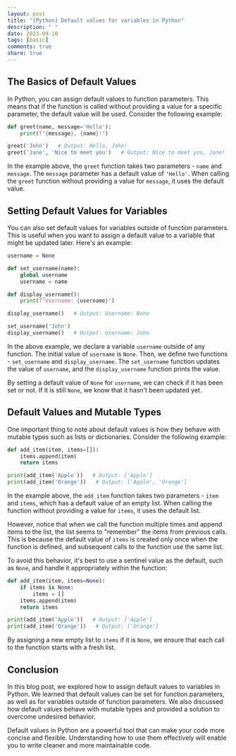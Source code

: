 ```yaml
---
layout: post
title: "[Python] Default values for variables in Python"
description: " "
date: 2023-09-10
tags: [basic]
comments: true
share: true
---
```


## The Basics of Default Values

In Python, you can assign default values to function parameters. This means that if the function is called without providing a value for a specific parameter, the default value will be used. Consider the following example:

```python
def greet(name, message='Hello'):
    print(f"{message}, {name}!")

greet('John')   # Output: Hello, John!
greet('Jane', 'Nice to meet you')   # Output: Nice to meet you, Jane!
```

In the example above, the `greet` function takes two parameters - `name` and `message`. The `message` parameter has a default value of `'Hello'`. When calling the `greet` function without providing a value for `message`, it uses the default value.

## Setting Default Values for Variables

You can also set default values for variables outside of function parameters. This is useful when you want to assign a default value to a variable that might be updated later. Here's an example:

```python
username = None

def set_username(name):
    global username
    username = name

def display_username():
    print(f"Username: {username}")

display_username()   # Output: Username: None

set_username('John')
display_username()   # Output: Username: John
```

In the above example, we declare a variable `username` outside of any function. The initial value of `username` is `None`. Then, we define two functions - `set_username` and `display_username`. The `set_username` function updates the value of `username`, and the `display_username` function prints the value.

By setting a default value of `None` for `username`, we can check if it has been set or not. If it is still `None`, we know that it hasn't been updated yet.

## Default Values and Mutable Types

One important thing to note about default values is how they behave with mutable types such as lists or dictionaries. Consider the following example:

```python
def add_item(item, items=[]):
    items.append(item)
    return items

print(add_item('Apple'))   # Output: ['Apple']
print(add_item('Orange'))   # Output: ['Apple', 'Orange']
```

In the example above, the `add_item` function takes two parameters - `item` and `items`, which has a default value of an empty list. When calling the function without providing a value for `items`, it uses the default list.

However, notice that when we call the function multiple times and append items to the list, the list seems to "remember" the items from previous calls. This is because the default value of `items` is created only once when the function is defined, and subsequent calls to the function use the same list.

To avoid this behavior, it's best to use a sentinel value as the default, such as `None`, and handle it appropriately within the function:

```python
def add_item(item, items=None):
    if items is None:
        items = []
    items.append(item)
    return items

print(add_item('Apple'))   # Output: ['Apple']
print(add_item('Orange'))   # Output: ['Orange']
```

By assigning a new empty list to `items` if it is `None`, we ensure that each call to the function starts with a fresh list.

## Conclusion

In this blog post, we explored how to assign default values to variables in Python. We learned that default values can be set for function parameters, as well as for variables outside of function parameters. We also discussed how default values behave with mutable types and provided a solution to overcome undesired behavior.

Default values in Python are a powerful tool that can make your code more concise and flexible. Understanding how to use them effectively will enable you to write cleaner and more maintainable code.